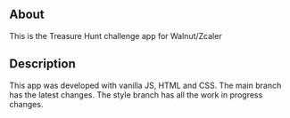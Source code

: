 ## About
This is the Treasure Hunt challenge app for Walnut/Zcaler

## Description
This app was developed with vanilla JS, HTML and CSS. The main branch has the latest changes. The style branch has all the work in progress changes. 
